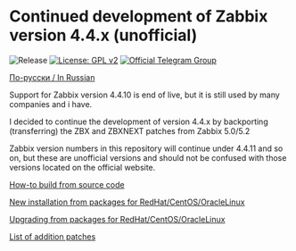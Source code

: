 # Continued development of Zabbix version 4.4.x (unofficial)

![Release](https://github.com/CHERTS/zabbix_44x_next/workflows/Release/badge.svg)
[![License: GPL v2](https://img.shields.io/badge/License-GPLv2-blue.svg)](https://www.gnu.org/licenses/gpl-2.0)
[![Official Telegram Group](https://img.shields.io/badge/Chat%20on-Telegram-brightgreen.svg)](https://t.me/zabbixnext)

[По-русски / In Russian](README.ru.md)

Support for Zabbix version 4.4.10 is end of live, but it is still used by many companies and i have.<br>

I decided to continue the development of version 4.4.x by backporting (transferring) the ZBX and ZBXNEXT patches from Zabbix 5.0/5.2<br>

Zabbix version numbers in this repository will continue under 4.4.11 and so on, but these are unofficial versions and should not be confused with those versions located on the official website.<br>

[How-to build from source code](BUILD.md)

[New installation from packages for RedHat/CentOS/OracleLinux](RHELINSTALL.md)

[Upgrading from packages for RedHat/CentOS/OracleLinux](RHELUPDATE.md)

[List of addition patches](PATCHLIST.md)
